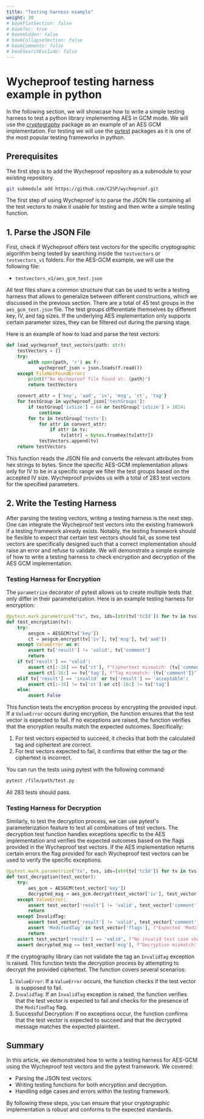 ```yaml
---
title: "Testing harness example"
weight: 30
# bookFlatSection: false
# bookToc: true
# bookHidden: false
# bookCollapseSection: false
# bookComments: false
# bookSearchExclude: false
---
```


# Wycheproof testing harness example in python

In the following section, we will showcase how to write a simple testing harness to test a python library implementing AES in GCM mode.
We will use the [cryptography](https://pypi.org/project/cryptography/) package as an example of an AES GCM implementation.
For testing we will use the [pytest](https://pypi.org/project/pytest/) packages as it is one of the most popular testing frameworks in python.

## Prerequisites

The first step is to add the Wycheproof repository as a submodule to your existing repository.

```bash
git submodule add https://github.com/C2SP/wycheproof.git
```

The first step of using Wycheproof is to parse the JSON file containing all the test vectors to make it usable for testing and then write a simple testing function.

## 1. Parse the JSON File

First, check if Wycheproof offers test vectors for the specific cryptographic algorithm being tested by searching inside the `testvectors` or `testvectors_v1` folders.
For the AES-GCM example, we will use the following file:

- `testvectors_v1/aes_gcm_test.json`

All test files share a common structure that can be used to write a testing harness that allows to generalize between different constructions, which we discussed in the previous section. There are a total of 45 test groups in the `aes_gcm_test.json` file. The test groups differentiate themselves by different key, IV, and tag sizes. If the underlying AES implementation only supports certain parameter sizes, they can be filtered out during the parsing stage.  

Here is an example of how to load and parse the test vectors:

```python
def load_wycheproof_test_vectors(path: str):
    testVectors = []
    try:
        with open(path, 'r') as f:
            wycheproof_json = json.loads(f.read())    
    except FileNotFoundError:
        print(f"No Wycheproof file found at: {path}")
        return testVectors

    convert_attr = {'key', 'aad', 'iv', 'msg', 'ct', 'tag'}
    for testGroup in wycheproof_json['testGroups']:
        if testGroup['ivSize'] < 64 or testGroup['ivSize'] > 1024:
            continue
        for tv in testGroup['tests']:
            for attr in convert_attr:
                if attr in tv:
                    tv[attr] = bytes.fromhex(tv[attr])
            testVectors.append(tv)
    return testVectors
```

This function reads the JSON file and converts the relevant attributes from hex strings to bytes.
Since the specific AES-GCM implementation allows only for IV to be in a specific range we filter the test groups based on the accepted IV size.
Wycheproof provides us with a total of 283 test vectors for the specified parameters.

## 2. Write the Testing Harness

After parsing the testing vectors, writing a testing harness is the next step.
One can integrate the Wycheproof test vectors into the existing framework if a testing framework already exists.
Notably, the testing framework should be flexible to expect that certain test vectors should fail, as some test vectors are specifically designed such that a correct implementation should raise an error and refuse to validate. We will demonstrate a simple example of how to write a testing harness to check encryption and decryption of the AES GCM implementation.

### Testing Harness for Encryption

The `parametrize` decorator of pytest allows us to create multiple tests that only differ in their parameterization.
Here is an example testing harness for encryption:

```python
@pytest.mark.parametrize("tv", tvs, ids=[str(tv['tcId']) for tv in tvs])
def test_encryption(tv):
    try:
        aesgcm = AESGCM(tv['key'])
        ct = aesgcm.encrypt(tv['iv'], tv['msg'], tv['aad'])
    except ValueError as e:
        assert tv['result'] != 'valid', tv['comment']
        return
    if tv['result'] == 'valid':
        assert ct[:-16] == tv['ct'], f"Ciphertext mismatch: {tv['comment']}"
        assert ct[-16:] == tv['tag'], f"Tag mismatch: {tv['comment']}"
    elif tv['result'] == 'invalid' or tv['result'] == 'acceptable':
        assert ct[:-16] != tv['ct'] or ct[-16:] != tv['tag']
    else:
        assert False
```

This function tests the encryption process by encrypting the provided input.
If a `ValueError` occurs during encryption, the function ensures that the test vector is expected to fail.
If no exceptions are raised, the function verifies that the encryption results match the expected outcomes.
Specifically:

1. For test vectors expected to succeed, it checks that both the calculated tag and ciphertext are correct.
2. For test vectors expected to fail, it confirms that either the tag or the ciphertext is incorrect.

You can run the tests using pytest with the following command:

```bash
pytest /file/path/test.py
```

All 283 tests should pass.

### Testing Harness for Decryption

Similarly, to test the decryption process, we can use pytest's parameterization feature to test all combinations of test vectors.
The decryption test function handles exceptions specific to the AES implementation and verifies the expected outcomes based on the flags provided in the Wycheproof test vectors.
If the AES implementation returns certain errors the flag provided for each Wycheproof test vectors can be used to verify the specific exceptions.

```python
@pytest.mark.parametrize("tv", tvs, ids=[str(tv['tcId']) for tv in tvs])
def test_decryption(test_vector):
    try:
        aes_gcm = AESGCM(test_vector['key'])
        decrypted_msg = aes_gcm.decrypt(test_vector['iv'], test_vector['ct'] + test_vector['tag'], test_vector['aad'])
    except ValueError:
        assert test_vector['result'] != 'valid', test_vector['comment']
        return
    except InvalidTag:
        assert test_vector['result'] != 'valid', test_vector['comment']
        assert 'ModifiedTag' in test_vector['flags'], f"Expected 'ModifiedTag' flag: {test_vector['comment']}"
        return
    assert test_vector['result'] == 'valid', f"No invalid test case should pass: {test_vector['comment']}"
    assert decrypted_msg == test_vector['msg'], f"Decryption mismatch: {test_vector['comment']}"
```

If the cryptography library can not validate the tag an `InvalidTag` exception is raised.
This function tests the decryption process by attempting to decrypt the provided ciphertext.
The function covers several scenarios:

1. `ValueError`: If a `ValueError` occurs, the function checks if the test vector is supposed to fail.  
2. `InvalidTag`: If an `InvalidTag` exception is raised, the function verifies that the test vector is expected to fail and checks for the presence of the `ModifiedTag` flag.  
3. Successful Decryption: If no exceptions occur, the function confirms that the test vector is expected to succeed and that the decrypted message matches the expected plaintext.

## Summary

In this article, we demonstrated how to write a testing harness for AES-GCM using the Wycheproof test vectors and the pytest framework.
We covered:

- Parsing the JSON test vectors.
- Writing testing functions for both encryption and decryption.
- Handling edge cases and errors within the testing framework.

By following these steps, you can ensure that your cryptographic implementation is robust and conforms to the expected standards.

